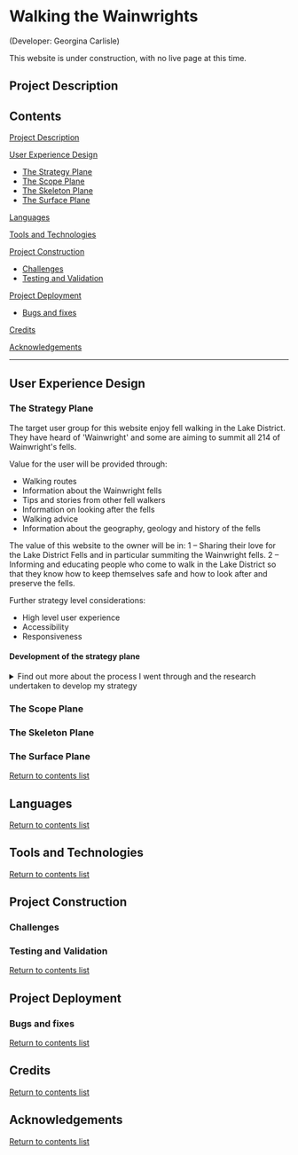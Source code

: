 # Walking the Wainwrights 
(Developer: Georgina Carlisle)

This website is under construction, with no live page at this time.

## Project Description 

## Contents
[Project Description](#project-description)

[User Experience Design](#user-experience-design)
- [The Strategy Plane](#the-strategy-plane)
- [The Scope Plane](#the-scope-plane)
- [The Skeleton Plane](#the-skeleton-plane)
- [The Surface Plane](#the-surface-plane)

[Languages](#languages)

[Tools and Technologies](#tools-and-technologies)

[Project Construction](#project-construction)
- [Challenges](#challenges)
- [Testing and Validation](#testing-and-validation)

[Project Deployment](#project-deployment)
- [Bugs and fixes](#bugs-and-fixes)

[Credits](#credits)

[Acknowledgements](#acknowledgements)

***

## User Experience Design

### The Strategy Plane

The target user group for this website enjoy fell walking in the Lake District. They have heard of 'Wainwright' and some are aiming to summit all 214 of Wainwright's fells.

Value for the user will be provided through:
- Walking routes
- Information about the Wainwright fells
- Tips and stories from other fell walkers
- Information on looking after the fells
- Walking advice
- Information about the geography, geology and history of the fells

The value of this website to the owner will be in:
1 – Sharing their love for the Lake District Fells and in particular summiting the Wainwright fells.
2 – Informing and educating people who come to walk in the Lake District so that they know how to keep themselves safe and how to look after and preserve the fells.

Further strategy level considerations:
- High level user experience 
- Accessibility
- Responsiveness

#### Development of the strategy plane

<!-- I used the following to learn how to create a dropdown: https://dev.to/asyraf/how-to-add-dropdown-in-markdown-o78  -->

<details>
<summary>Find out more about the process I went through and the research undertaken to develop my strategy</summary>

##### Target Users

The primary target users are fairly new to fell walking in the Lake District. They may have heard the name ‘Wainwright’ and the concept of ‘The Wainwrights’ and want to learn more.

The secondary target users fall to either side of the above being either:
-	Completely new to walking in the Lake District and looking to head out on their first fell walk.
-	Keen fell walkers who are looking to specifically climb the Wainwright fells.

##### User Stories

USER A (primary target user)
Background: User A has visited the Lake District before or is a resident. They have done a little fell walking in the Lake District, probably one or two of the more well-known walks, have really enjoyed it and would like to do more. User A has not heard the name ‘Wainwright’.
Action: They search online to find out more about the Lake District fells and about fell walking in general. Possible key words/phrases they may search include: Lake District walks/mountains/fells, fell walking, mountain walking.
Required value:
1 - Information about walking routes and fells to summit in the Lake District.
2 - Detailed advice on fell walking (being prepared, staying safe and enjoying the walk)
3 – Tips and stories from other people who enjoy walking in the Lake District.
4 – Links to access more detailed information (other sites, maps, books)
5 - They may also be interested in the geography, geology and history of the fells.

USER B (primary target user)
Background: User B like User A has done a little fell walking and is interested in doing more. User B though has heard the name ‘Wainwright’ and the concept of ‘The Wainwrights’
and would like to find out more.
Action: They search online to find out more about Wainwright (action and value described below) and fell walking in the Lake District (action and value is the same as user A and is described above). Possible key words/phrases they may search: Wainwright, Arthur Wainwright, the Wainwright fells/mountains/walks, the Wainwrights.
Required value:
1 - Information about Arthur Wainwright. In particular: who he was and how he is linked to the fells of the Lake District.
2 - Information about ‘The Wainwrights’. In particular: which fells are part of the Wainwrights and further information as to location, height and walking routes.
3 - They may also be interested in the history of Wainwright’s life, the books he wrote and any further details.

USER C (secondary target user)
Background: User C is about to visit the Lake District (holiday/day trip) and is thinking about including fell walking as one of their holiday activities. 
Action: They follow links from sites they are already using to research their holiday or complete a Google search with the possible key words/phrases: walks/walking/fell walking in the Lake District, climbing Lake District mountains/fells, Lake District walks/mountains/fells.
Required value: 
1	Potential walks, including positive features, pictures from the walk, what to expect (what will they see, how hard, how far, how high, terrain), map/clear instructions and how to get to the start of the walk.
2	Advice, such as: what to pack, tips for an enjoyable walk and how to stay safe.
3	Walk reviews and tips from real people.

USER D (secondary target user)
Background: User D knows about Arthur Wainwright and ‘The Wainwrights’ and has decided they want to follow in his footsteps and complete some if not all the Wainwright fells.
Action: They search online with key words/phrases such as: Wainwright, Arthur Wainwright, the Wainwright fells, the Wainwrights.
Required value:
1	Specific Information about completing ‘The Wainwrights’. Including detailed information on all the Wainwright Fells.
2	Tips, advice and links to anything that might help them on their quest. This might include: detailed advice on fell walking (being prepared, staying safe and enjoying the walk), links to purchase Wainwright’s books and reviews on walking equipment.
3	Stories from or links into a community of walkers, like them, who are completing ‘The Wainwrights’.

##### Product Owner

The owner’s purpose in the creation of this website is to:
1 – Share their love for the Lake District Fells and in particular climbing the Wainwright fells.
2 – Inform and educate so that people who come to walk in the Lake District know how to keep themselves safe and how to look after and preserve the fells.

The value the owner is looking to achieve is an increase in the following amongst fell walkers in the Lake District:
1	Respect and love for the fells.
2	Specific knowledge and understanding of how to look after the fells – with an aim to end pollution (particularly rubbish), reduce disturbance of the flora and fauna of the fells and reduce erosion of the landscape.
3	Specific knowledge as to how to keep themselves safe while walking in the fells – with an aim to reduce the number of injuries, mountain rescue call outs and fatalities that occur.
4	Greater depth of knowledge about the Lake District Fells and Wainwright. 

##### Stakeholder

This website is being created for my portfolio project one, as part of my Diploma in Full Stack Software Development. 
The purpose of the project is to:
-	‘Design an interactive Front-End web application using HTML and CSS based on the principles of user experience design, accessibility and responsivity.’
-	‘Test a Front-End web application through the development, implementation and deployment stages.’
-	‘Deploy a Front-End web application to a Cloud platform’.
-	‘Maximise future maintainability through documentation, code structure and organisation’.
-	‘Demonstrate and document the development process through a version control system such as GitHub’.
(Note: The above quotes have been taken directly from the ‘Portfolio 1 Assessment Guide’ written by Code Institute)

The value to both myself (Georgina Carlisle) and Code Institute is:
-	 Fulfilment of the above criteria demonstrating characteristics of high-level performance.

##### Competitor Reviews

I undertook an online search using the key words from the user stories. For each relevant site found I then asked the following questions:
	1 – What required value might my primary and secondary users gain from the site?
	2 – What sort of user experience does the site provide?

Relevant websites looked at:
https://www.lakedistrict.gov.uk
https://www.walklakes.co.uk
https://www.visitlakedistrict.com
https://www.lakedistricts.co.uk
https://www.thelakedistrict.org/
https://fellwalks.uk
https://www.wainwright.org.uk
https://www.walkingenglishman.com
http://www.wainwrightroutes.co.uk
https://www.wainwrightwalking.co.uk/

Key findings:
The websites that included information on the Lake District, walking routes, fell walking advice and information about looking after the fells had very little information about Alfred Wainwright and the Wainwright Fells.
The websites that provided information on Wainwright and the Wainwright fells didn’t give fell walking advice, information about looking after the fells or any general information about the Lake District. 
Of the websites that did provide some information on Wainwright, some only gave lists or a map to show the Wainwright fells and no further information, some were more of a hobby/blog style site, and some didn’t load very well. ‘The Wainwright Society’ (wainwright.org.uk) was more about joining together as a community and community events and fundraising and didn’t provide any real information for someone new to walking the Wainwrights.
During my research I found numerous websites that included a large variety of walking routes with a high level of detail provided.
My experience as a user trying to gain all the required value from the user stories was not particularly positive. The main negatives were ease of navigation to find what I was looking for (due predominantly to size of site, but also missing navigation links with a need to scroll to find information) and the amount and detail of information presented. I found some of the websites overwhelming and off putting. I did however come across some designs that drew me in well as a user and one website that had great presentation, layout and organisation and made me feel instantly more at home to search through the site.

Conclusion:
1-	A website that combines information about Wainwright and the Wainwright fells, with walking advice and information about looking after the fells, would have something unique to offer.
2-	 A website providing a high-level positive user experience, in order to quickly locate information about the Lake District fells plus advice on fell walking and walking routes, and/or information about Wainwright and the Wainwright fells, would stand out for the crowd.
3-	While a number of sites do provide information on looking after the fells, this isn’t prominently placed and the information may therefore not be reaching users. The exception being https://www.lakedistrict.gov.uk/.
4-	Details about walking routes in the Lake District are currently offered on numerous websites.


</details>


### The Scope Plane

### The Skeleton Plane

### The Surface Plane

[Return to contents list](#contents)

## Languages

[Return to contents list](#contents)

## Tools and Technologies

[Return to contents list](#contents)

## Project Construction

### Challenges

### Testing and Validation

[Return to contents list](#contents)

## Project Deployment

### Bugs and fixes

[Return to contents list](#contents)

## Credits

[Return to contents list](#contents)

## Acknowledgements

[Return to contents list](#contents)